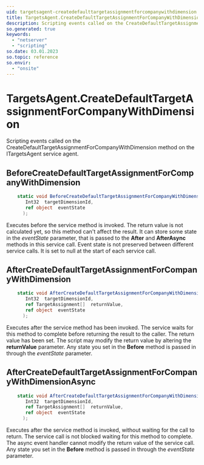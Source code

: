 ```yaml
---
uid: targetsagent-createdefaulttargetassignmentforcompanywithdimension
title: TargetsAgent.CreateDefaultTargetAssignmentForCompanyWithDimension event method
description: Scripting events called on the CreateDefaultTargetAssignmentForCompanyWithDimension method on the TargetsAgent service agent.
so.generated: true
keywords:
  - "netserver"
  - "scripting"
so.date: 03.01.2023
so.topic: reference
so.envir:
  - "onsite"
---
```

# TargetsAgent.CreateDefaultTargetAssignmentForCompanyWithDimension

Scripting events called on the <see cref='M:SuperOffice.CRM.Services.ITargetsAgent.CreateDefaultTargetAssignmentForCompanyWithDimension'>CreateDefaultTargetAssignmentForCompanyWithDimension</see> method on the <see cref='ITargetsAgent'>ITargetsAgent</see>  service agent.

## BeforeCreateDefaultTargetAssignmentForCompanyWithDimension
```cs
    static void BeforeCreateDefaultTargetAssignmentForCompanyWithDimension(
       Int32  targetDimensionId,
       ref object  eventState
      );
```
Executes before the service method is invoked.
The return value is not calculated yet, so this method can't affect the result.
It can store some state in the *eventState* parameter, that is passed to the **After** and **AfterAsync** methods in this service call.
Event state is not preserved between different service calls. It is set to null at the start of each service call.
## AfterCreateDefaultTargetAssignmentForCompanyWithDimension
```cs
    static void AfterCreateDefaultTargetAssignmentForCompanyWithDimension(
       Int32  targetDimensionId,
       ref TargetAssignment[]  returnValue,
       ref object  eventState
      );
```
Executes after the service method has been invoked. The service waits for this method to complete before returning the result to the caller.
The return value has been set. The script may modify the return value by altering the **returnValue** parameter.
Any state you set in the **Before** method is passed in through the *eventState* parameter.
## AfterCreateDefaultTargetAssignmentForCompanyWithDimensionAsync
```cs
    static void AfterCreateDefaultTargetAssignmentForCompanyWithDimensionAsync(
       Int32  targetDimensionId,
       ref TargetAssignment[]  returnValue,
       ref object  eventState
      );
```
Executes after the service method is invoked, without waiting for the call to return.
The service call is not blocked waiting for this method to complete.
The async event handler cannot modify the return value of the service call.
Any state you set in the **Before** method is passed in through the *eventState* parameter.

